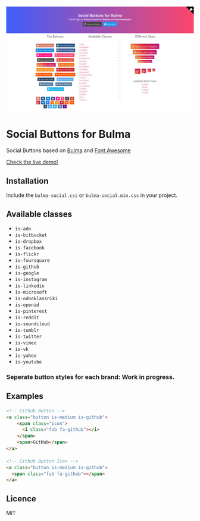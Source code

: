 ![bulma-social-image](bulma-social.png)

Social Buttons for Bulma
============================

Social Buttons based on
[Bulma](http://bulma.io/) and
[Font Awesome](http://fortawesome.github.io/Font-Awesome/)

[Check the live demo!](http://aldi.github.io/bulma-social)

Installation
------------

Include the `bulma-social.css` or `bulma-social.min.css` in your project.

Available classes
-----------------
 - `is-adn`
 - `is-bitbucket`
 - `is-dropbox`
 - `is-facebook`
 - `is-flickr`
 - `is-foursquare`
 - `is-github`
 - `is-google`
 - `is-instagram`
 - `is-linkedin`
 - `is-microsoft`
 - `is-odnoklassniki`
 - `is-openid`
 - `is-pinterest`
 - `is-reddit`
 - `is-soundcloud`
 - `is-tumblr`
 - `is-twitter`
 - `is-vimeo`
 - `is-vk`
 - `is-yahoo`
 - `is-youtube`
 
### Seperate button styles for each brand: Work in progress.

Examples
--------

```html
<!-- Github Button -->
<a class="button is-medium is-github">
    <span class="icon">
      <i class="fab fa-github"></i>
    </span>
    <span>GitHub</span>
</a>

<!-- Github Button Icon -->
<a class="button is-medium is-github">
  <span class="fab fa-github"></span>
</a>
```

Licence
-------
MIT
